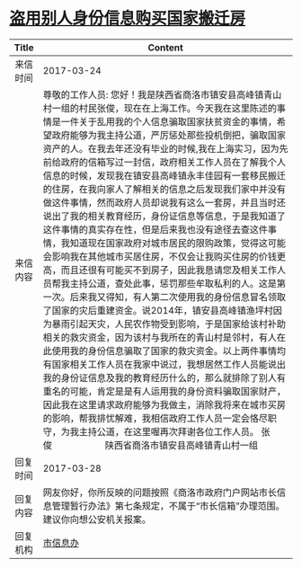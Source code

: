 # <a href="http://www.shangluo.gov.cn/zmhd/ldxxxx.jsp?urltype=leadermail.LeaderMailContentUrl&wbtreeid=1112&leadermailid=4062">盗用别人身份信息购买国家搬迁房</a>
| Title |                                                                                                                                                                                                                                                                                                                                                                                Content                                                                                                                                                                                                                                                                                                                                                                                 |
|:-----:|------------------------------------------------------------------------------------------------------------------------------------------------------------------------------------------------------------------------------------------------------------------------------------------------------------------------------------------------------------------------------------------------------------------------------------------------------------------------------------------------------------------------------------------------------------------------------------------------------------------------------------------------------------------------------------------------------------------------------------------------------------------------|
| 来信时间  | 2017-03-24                                                                                                                                                                                                                                                                                                                                                                                                                                                                                                                                                                                                                                                                                                                                                             |
| 来信内容  | 尊敬的工作人员: 您好！我是陕西省商洛市镇安县高峰镇青山村一组的村民张俊，现在在上海工作。今天我在这里陈述的事情是一件关于乱用我的个人信息骗取国家扶贫资金的事情，希望政府能够为我主持公道，严厉惩处那些投机倒把，骗取国家资产的人。在我去年还没有毕业的时候,我在上海实习，因为先前给政府的信箱写过一封信，政府相关工作人员在了解我个人信息的时候，发现我在镇安县高峰镇永丰佳园有一套移民搬迁的住房，在我向家人了解相关的信息之后发现我们家中并没有做这件事情，然而政府人员却说我有这么一套房，并且当时还说出了我的相关教育经历，身份证信息等信息，于是我知道了这件事情的真实存在性，但是后来我也没有途径去查这件事情，我知道现在国家政府对城市居民的限购政策，觉得这可能会影响我在其他城市买居住房，不仅会让我购买住房的价钱更高，而且还很有可能买不到房子，因此我恳请您及相关工作人员帮我主持公道，查处此事，惩罚那些牟取私利的人。这是第一次。后来我又得知，有人第二次使用我的身份信息冒名领取了国家的灾后重建资金。说2014年，镇安县高峰镇渔坪村因为暴雨引起天灾，人民农作物受到影响，于是国家给该村补助相关的救灾资金，因为该村与我所在的青山村是邻村，有人在此使用我的身份信息骗取了国家的救灾资金。以上两件事情均有国家相关工作人员在我家中说过，我想居然工作人员能说出我的身份证信息及我的教育经历什么的，那么就排除了别人有重名的可能，肯定是是有人运用我的身份资料骗取国家财产，因此我在这里请求政府能够为我做主，消除我将来在城市买房的影响，帮我排忧解难，我相信政府工作人员一定会恪尽职守，为我主持公道，在这里喔再次拜谢各位工作人员。 张俊                      陕西省商洛市镇安县高峰镇青山村一组 |
| 回复时间  | 2017-03-28                                                                                                                                                                                                                                                                                                                                                                                                                                                                                                                                                                                                                                                                                                                                                             |
| 回复内容  | 网友你好，你所反映的问题按照《商洛市政府门户网站市长信息管理暂行办法》第七条规定，不属于“市长信箱”办理范围。建议你向想公安机关报案。                                                                                                                                                                                                                                                                                                                                                                                                                                                                                                                                                                                                                                                                                                    |
| 回复机构  | <a href="../../categories/agencies/市信息办.md">市信息办</a>                                                                                                                                                                                                                                                                                                                                                                                                                                                                                                                                                                                                                                                                                                                     |